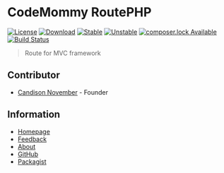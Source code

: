 # CodeMommy RoutePHP

[![License](https://poser.pugx.org/CodeMommy/RoutePHP/license)](LICENSE)
[![Download](https://poser.pugx.org/CodeMommy/RoutePHP/downloads)](https://packagist.org/packages/CodeMommy/RoutePHP)
[![Stable](https://poser.pugx.org/CodeMommy/RoutePHP/version)](https://packagist.org/packages/CodeMommy/RoutePHP)
[![Unstable](https://poser.pugx.org/CodeMommy/RoutePHP/v/unstable)](https://packagist.org/packages/CodeMommy/RoutePHP)
[![composer.lock Available](https://poser.pugx.org/CodeMommy/RoutePHP/composerlock)](https://packagist.org/packages/CodeMommy/RoutePHP)
[![Build Status](https://travis-ci.org/CodeMommy/RoutePHP.svg?branch=master)](https://travis-ci.org/CodeMommy/RoutePHP)

> Route for MVC framework

## Contributor

- [Candison November](http://www.kandisheng.com) - Founder

## Information

- [Homepage](http://www.CodeMommy.com)
- [Feedback](https://github.com/CodeMommy/RoutePHP/issues)
- [About](https://github.com/CodeMommy/CodeMommy)
- [GitHub](https://github.com/CodeMommy/RoutePHP)
- [Packagist](https://packagist.org/packages/CodeMommy/RoutePHP)